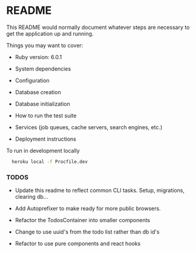 # README

This README would normally document whatever steps are necessary to get the
application up and running.

Things you may want to cover:

* Ruby version: 6.0.1

* System dependencies

* Configuration

* Database creation

* Database initialization

* How to run the test suite

* Services (job queues, cache servers, search engines, etc.)

* Deployment instructions

To run in development locally
```bash
  heroku local -f Procfile.dev
```

### TODOS
- Update this readme to reflect common CLI tasks.
Setup, migrations, clearing db...

- Add Autoprefixer to make ready for more public browsers.

- Refactor the TodosContainer into smaller components

- Change to use uuid's from the todo list rather than db id's

- Refactor to use pure components and react hooks